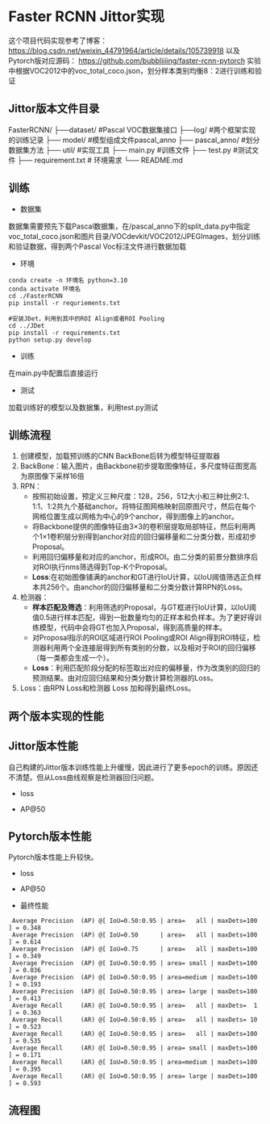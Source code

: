 # Faster RCNN Jittor实现

这个项目代码实现参考了博客：https://blog.csdn.net/weixin_44791964/article/details/105739918 
以及Pytorch版对应源码：
https://github.com/bubbliiiing/faster-rcnn-pytorch
实验中根据VOC2012中的voc_total_coco.json，划分样本类别均衡8：2进行训练和验证
## Jittor版本文件目录
FasterRCNN/
├──dataset/              #Pascal VOC数据集接口
├──log/ #两个框架实现的训练记录
├── model/               #模型组成文件pascal_anno
├── pascal_anno/     #划分数据集方法
├── util/                     #实现工具
├── main.py  #训练文件
├── test.py  #测试文件
├── requirement.txt   # 环境需求
└── README.md

## 训练
- 数据集

数据集需要预先下载Pascal数据集，在/pascal_anno下的split_data.py中指定voc_total_coco.json和图片目录/VOCdevkit/VOC2012/JPEGImages，划分训练和验证数据，得到两个Pascal Voc标注文件进行数据加载
- 环境
```
conda create -n 环境名 python=3.10
conda activate 环境名
cd ./FasterRCNN
pip install -r requriements.txt

#安装JDet，利用到其中的ROI Align或者ROI Pooling
cd ../JDet
pip install -r requirements.txt
python setup.py develop
```
- 训练

在main.py中配置后直接运行

- 测试

加载训练好的模型以及数据集，利用test.py测试

## 训练流程

1. 创建模型，加载预训练的CNN BackBone后转为模型特征提取器
2. BackBone：输入图片，由Backbone初步提取图像特征，多尺度特征图宽高为原图像下采样16倍
3. RPN：
	- 按照初始设置，预定义三种尺度：128，256，512大小和三种比例2:1、1:1、1:2共九个基础anchor。将特征图网格映射回原图尺寸，然后在每个网格位置生成以网格为中心的9个anchor，得到图像上的anchor。
	- 将Backbone提供的图像特征由3×3的卷积层提取局部特征，然后利用两个1×1卷积层分别得到anchor对应的回归偏移量和二分类分数，形成初步Proposal。
	- 利用回归偏移量和对应的anchor，形成ROI。由二分类的前景分数排序后对ROI执行nms筛选得到Top-K个Proposal。
	- **Loss**:在初始图像铺满的anchor和GT进行IoU计算，以IoU阈值筛选正负样本共256个。由anchor的回归偏移量和二分类分数计算RPN的Loss。
4. 检测器：
	- **样本匹配及筛选**：利用筛选的Proposal，与GT框进行IoU计算，以IoU阈值0.5进行样本匹配，得到一批数量均匀的正样本和负样本。为了更好得训练模型，代码中会将GT也加入Proposal，得到高质量的样本。
	- 对Proposal指示的ROI区域进行ROI Pooling或ROI Align得到ROI特征，检测器利用两个全连接层得到所有类别的分数，以及相对于ROI的回归偏移（每一类都会生成一个）。
	- **Loss**：利用匹配阶段分配的标签取出对应的偏移量，作为改类别的回归的预测结果。由对应回归结果和分类分数计算检测器的Loss。
5. Loss：由RPN Loss和检测器 Loss 加和得到最终Loss。

## 两个版本实现的性能


## Jittor版本性能
自己构建的Jittor版本训练性能上升缓慢，因此进行了更多epoch的训练。原因还不清楚。但从Loss曲线观察是检测器回归问题。

- loss


- AP@50



## Pytorch版本性能
Pytorch版本性能上升较快。
- loss

- AP@50

- 最终性能

```
 Average Precision  (AP) @[ IoU=0.50:0.95 | area=   all | maxDets=100 ] = 0.348
 Average Precision  (AP) @[ IoU=0.50      | area=   all | maxDets=100 ] = 0.614
 Average Precision  (AP) @[ IoU=0.75      | area=   all | maxDets=100 ] = 0.349
 Average Precision  (AP) @[ IoU=0.50:0.95 | area= small | maxDets=100 ] = 0.036
 Average Precision  (AP) @[ IoU=0.50:0.95 | area=medium | maxDets=100 ] = 0.193
 Average Precision  (AP) @[ IoU=0.50:0.95 | area= large | maxDets=100 ] = 0.413
 Average Recall     (AR) @[ IoU=0.50:0.95 | area=   all | maxDets=  1 ] = 0.363
 Average Recall     (AR) @[ IoU=0.50:0.95 | area=   all | maxDets= 10 ] = 0.523
 Average Recall     (AR) @[ IoU=0.50:0.95 | area=   all | maxDets=100 ] = 0.535
 Average Recall     (AR) @[ IoU=0.50:0.95 | area= small | maxDets=100 ] = 0.171
 Average Recall     (AR) @[ IoU=0.50:0.95 | area=medium | maxDets=100 ] = 0.395
 Average Recall     (AR) @[ IoU=0.50:0.95 | area= large | maxDets=100 ] = 0.593
```
## 流程图

